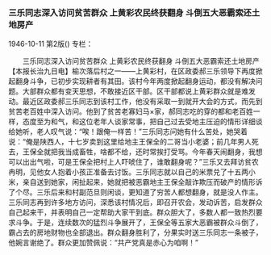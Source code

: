 ### 三乐同志深入访问贫苦群众  上黄彩农民终获翻身  斗倒五大恶霸索还土地房产

1946-10-11
第2版()
专栏：

　　三乐同志深入访问贫苦群众
    上黄彩农民终获翻身
    斗倒五大恶霸索还土地房产
    【本报长治九日电】榆次落后村之一——上黄彩村，在区政委郝三乐领导下再度掀起翻身斗争，已初步实现耕者有其田。该村今年两度掀起翻身运动，都没有解决问题。大部群众都有变天思想，不敢接近区干部。区干部都说上黄彩群众就是难发动。最近区政委郝三乐同志到该村工作，他没有采取一到就开大会的方式，而先到贫苦老百姓中深入访问。他到了贫苦老寡妇马×家，郝同志吃的穿的都和老百姓一样，态度至为和气，和这位老年人谈家常事，把自己过去受地主压迫的情形详细谈给她听，老人叹气说：“唉！跟俺一样苦！”三乐同志问她有什么苦处，她哭着说：“俺是陕西人，十七岁卖到这里给地主王保全的二哥当小老婆；前几年男人死去，王保全就把我当成畜牲，啥都不给，还时常挨打受骂。今年春天闹翻身，我想可以出出气啦，可是王保全把村上人吓唬住了，谁敢翻身呢？”三乐又去拜访贫农冉明，见他女人抱着小孩正准备去讨饭。三乐同志就以自己的米票兑了十五两小米，亲自送到她家，闲扯起来，她就把被恶霸地主王保全敲诈欺压而破产的情形诉了个尽。三乐后来和村副范旦则闲谈，更知道了穷苦人都想翻身，就是没人作主。三乐同志再到许多地方访问，深悉该村情况后，即召开农会，发动诉苦，启发群众自己起来干，并表明自己一定帮助大家干到底。群众胆大了，多数人都一致热烈要求斗争。于是，连续数次的猛烈斗争展开了，王保全等五家大恶霸被群众斗倒了，霸占去的房地财物也全部退出。群众翻身胜利了，分果实时送三乐同志一条被子，他婉言谢绝了。群众更加赞佩说：“共产党真是赤心为咱啊！”
